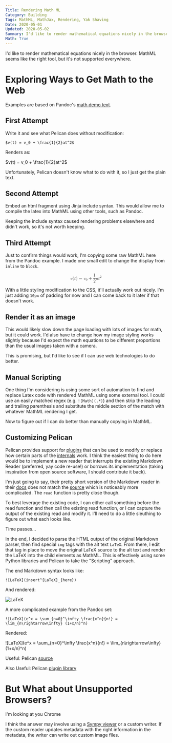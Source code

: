 ```yaml
---
Title: Rendering Math ML
Category: Building
Tags: MathML, MathJax, Rendering, Yak Shaving
Date: 2020-05-01
Updated: 2020-05-02
Summary: I'd like to render mathematical equations nicely in the browser. MathML seems like the right tool, but it's not supported everywhere.
Math: True
---
```


I'd like to render mathematical equations nicely in the browser. MathML
seems like the right tool, but it's not supported everywhere.

# Exploring Ways to Get Math to the Web

Examples are based on Pandoc's [math demo
text](https://pandoc.org/demo/math.text).

## First Attempt

Write it and see what Pelican does without modification:

`$v(t) = v_0 + \frac{1}{2}at^2$`

Renders as:

$v(t) = v_0 + \frac{1}{2}at^2$

Unfortunately, Pelican doesn't know what to do with it, so I just get the plain
text.

## Second Attempt

Embed an html fragment using Jinja include syntax. This would allow me to
compile the latex into MathML using other tools, such as Pandoc.

Keeping the include syntax caused rendering problems elsewhere and didn't work,
so it's not worth keeping.

## Third Attempt

Just to confirm things would work, I'm copying some raw MathML here from the
Pandoc example. I made one small edit to change the display from `inline` to
`block`.

<math display="block" xmlns="http://www.w3.org/1998/Math/MathML"><semantics><mrow><mi>v</mi><mo stretchy="false" form="prefix">(</mo><mi>t</mi><mo stretchy="false" form="postfix">)</mo><mo>=</mo><msub><mi>v</mi><mn>0</mn></msub><mo>+</mo><mfrac><mn>1</mn><mn>2</mn></mfrac><mi>a</mi><msup><mi>t</mi><mn>2</mn></msup></mrow><annotation encoding="application/x-tex">v(t) = v_0 + \frac{1}{2}at^2</annotation></semantics></math>

With a little styling modification to the CSS, it'll actually work out nicely.
I'm just adding `10px` of padding for now and I can come back to it later if
that doesn't work.

## Render it as an image

This would likely slow down the page loading with lots of images for math, but
it could work. I'd also have to change how my image styling works slightly
because I'd expect the math equations to be different proportions than the usual
images taken with a camera.

This is promising, but I'd like to see if I can use web technologies to do
better.

## Manual Scripting

One thing I'm considering is using some sort of automation to find and replace
Latex code with rendered MathML using some external tool. I could use an easily
matched regex (e.g. `![Math](.*)`) and then strip the leading and trailing
parenthesis and substitute the middle section of the match with whatever MathML
rendering I get.

Now to figure out if I can do better than manually copying in MathML.

## Customizing Pelican

Pelican provides support for
[plugins](https://docs.getpelican.com/en/4.0.1/plugins.html) that can be used to
modify or replace how certain parts of the
[internals](https://docs.getpelican.com/en/4.0.1/internals.html) work. I think
the easiest thing to do here would be to implement a new reader that interrupts
the existing Markdown Reader (preferred, yay code re-use!) or borrows its 
implementation (taking inspiration from open source software, I should 
contribute it back).

I'm just going to say, their pretty short version of the Markdown reader in
their
[docs](https://docs.getpelican.com/en/4.0.1/internals.html#how-to-implement-a-new-reader)
does not match the
[source](https://github.com/getpelican/pelican/blob/e87717d27c8689ae288d1ab244648f38d20e3ddf/pelican/readers.py#L281-L343)
which is noticeably more complicated. The `read` function is pretty close
though.

To best leverage the existing code, I can either call something before the read
function and then call the existing read function, or I can capture the output
of the existing read and modify it. I'll need to do a little sleuthing to figure
out what each looks like.

Time passes...

In the end, I decided to parse the HTML output of the original Markdown parser,
then find special `img` tags with the alt text `LaTeX`. From there, I edit that
tag in place to move the original LaTeX source to the alt text and render the
LaTeX into the child elements as MathML. This is effectively using some Python
libraries and Pelican to take the "Scripting" approach.

The end Markdown syntax looks like:

`![LaTeX](insert^{LaTeX}_{here})`

And rendered:

![LaTeX](insert^{LaTeX}_{here})

A more complicated example from the Pandoc set:

`![LaTeX](e^x = \sum_{n=0}^\infty \frac{x^n}{n!} = \lim_{n\rightarrow\infty} (1+x/n)^n)`

Rendered:

![LaTeX](e^x = \sum_{n=0}^\infty \frac{x^n}{n!} = \lim_{n\rightarrow\infty} (1+x/n)^n)

Useful: Pelican [source](https://github.com/getpelican/pelican)

Also Useful: Pelican [plugin library](https://github.com/getpelican/pelican-plugins)

# But What about Unsupported Browsers?

I'm looking at you Chrome

I think the answer may involve using a [Sympy
viewer](https://stackoverflow.com/questions/1381741/converting-latex-code-to-images-or-other-displayble-format-with-python)
or a custom writer. If the custom reader updates metadata with the right
information in the metadata, the writer can write out custom image files.
